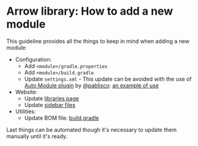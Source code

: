 # Arrow library: How to add a new module

This guideline provides all the things to keep in mind when adding a new module:

- Configuration:
  - Add `<module>/gradle.properties`
  - Add `<module>/build.gradle`
  - Update `settings.xml` - This update can be avoided with the use of [Auto Module plugin](https://github.com/pablisco/auto-module) by [@pablisco](https://github.com/pablisco): [an example of use](https://github.com/arrow-kt/arrow-incubator/blob/master/settings.gradle)
- Website:
  - Update [libraries page](https://github.com/arrow-kt/arrow-core/tree/master/arrow-docs/docs/quickstart/libraries)
  - Update [sidebar files](https://github.com/arrow-kt/arrow-site/tree/master/docs/_data)
- Utilities:
  - Update BOM file: [build.gradle](https://github.com/arrow-kt/arrow/blob/master/BOM-file/build.gradle)

Last things can be automated though it's necessary to update them manually until it's ready.
